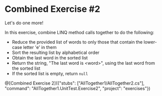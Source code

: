 [//]: # (GENERATED FILE -- DO NOT EDIT)
# Combined Exercise #2

Let's do one more!

In this exercise, combine LINQ method calls together to do the following:
 - Reduce the provided list of words to only those that contain the lower-case letter 'e' in them
 - Sort the resulting list by alphabetical order
 - Obtain the last word in the sorted list
 - Return the string, "The last word is &lt;word&gt;", using the last word from the sorted list
 - If the sorted list is empty, return `null`

@[Combined Exercise 2]({"stubs": ["AllTogether1/AllTogether2.cs"], "command": "AllTogether1.UnitTest.Exercise2", "project": "exercises"})
